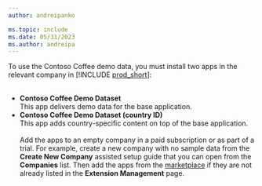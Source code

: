 ```yaml
---
author: andreipanko

ms.topic: include
ms.date: 05/31/2023
ms.author: andreipa
---
```


To use the Contoso Coffee demo data, you must install two apps in the relevant company in [!INCLUDE [prod_short](../includes/prod_short.md)]:  <br><br>
- **Contoso Coffee Demo Dataset**  
  This app delivers demo data for the base application.  
- **Contoso Coffee Demo Dataset (country ID)**  
  This app adds country-specific content on top of the base application.
<br><br>
Add the apps to an empty company in a paid subscription or as part of a trial. For example, create a new company with no sample data from the **Create New Company** assisted setup guide that you can open from the **Companies** list. Then add the apps from the [marketplace](../ui-extensions-install-uninstall.md#install) if they are not already listed in the **Extension Management** page.  
